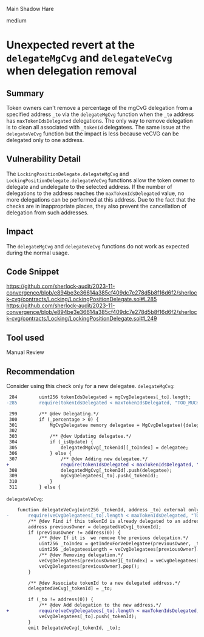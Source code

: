 Main Shadow Hare

medium

# Unexpected revert at the `delegateMgCvg` and `delegateVeCvg` when delegation removal

## Summary
Token owners can't remove a percentage of the mgCvG delegation from a specified address `_to` via the `delegateMgCvg` function when the `_to` address has `maxTokenIdsDelegated` delegations. The only way to remove delegation is to clean all associated with `_tokenId` delegatees. The same issue at the `delegateVeCvg` function but the impact is less because veCVG can be delegated only to one address.

## Vulnerability Detail
The `LockingPositionDelegate.delegateMgCvg` and `LockingPositionDelegate.delegateVeCvg` functions allow the token owner to delegate and undelegate to the selected address. If the number of delegations to the address reaches the `maxTokenIdsDelegated` value, no more delegations can be performed at this address. Due to the fact that the checks are in inappropriate places, they also prevent the cancellation of delegation from such addresses.


## Impact
The `delegateMgCvg` and `delegateVeCvg` functions do not work as expected during the normal usage. 

## Code Snippet
https://github.com/sherlock-audit/2023-11-convergence/blob/e894be3e36614a385cf409dc7e278d5b8f16d6f2/sherlock-cvg/contracts/Locking/LockingPositionDelegate.sol#L285
https://github.com/sherlock-audit/2023-11-convergence/blob/e894be3e36614a385cf409dc7e278d5b8f16d6f2/sherlock-cvg/contracts/Locking/LockingPositionDelegate.sol#L249

## Tool used

Manual Review

## Recommendation
Consider using this check only for a new delegatee.
`delegateMgCvg`:
```diff
 284        uint256 tokenIdsDelegated = mgCvgDelegatees[_to].length;
-285        require(tokenIdsDelegated < maxTokenIdsDelegated, "TOO_MUCH_MG_TOKEN_ID_DELEGATED");

 299        /** @dev Delegating.*/
 300        if (_percentage > 0) {
 301            MgCvgDelegatee memory delegatee = MgCvgDelegatee({delegatee: _to, percentage: _percentage});
 302
 303            /** @dev Updating delegatee.*/
 304            if (_isUpdate) {
 305                delegatedMgCvg[_tokenId][_toIndex] = delegatee;
 306            } else {
 307                /** @dev Adding new delegatee.*/
+                   require(tokenIdsDelegated < maxTokenIdsDelegated, "TOO_MUCH_MG_TOKEN_ID_DELEGATED");
 308                delegatedMgCvg[_tokenId].push(delegatee);
 309                mgCvgDelegatees[_to].push(_tokenId);
 310            }
 311        } else {
``` 
`delegateVeCvg`:
```diff
    function delegateVeCvg(uint256 _tokenId, address _to) external onlyTokenOwner(_tokenId) {
-       require(veCvgDelegatees[_to].length < maxTokenIdsDelegated, "TOO_MUCH_VE_TOKEN_ID_DELEGATED");
        /** @dev Find if this tokenId is already delegated to an address. */
        address previousOwner = delegatedVeCvg[_tokenId];
        if (previousOwner != address(0)) {
            /** @dev If it is  we remove the previous delegation.*/
            uint256 _toIndex = getIndexForVeDelegatee(previousOwner, _tokenId);
            uint256 _delegateesLength = veCvgDelegatees[previousOwner].length;
            /** @dev Removing delegation.*/
            veCvgDelegatees[previousOwner][_toIndex] = veCvgDelegatees[previousOwner][_delegateesLength - 1];
            veCvgDelegatees[previousOwner].pop();
        }

        /** @dev Associate tokenId to a new delegated address.*/
        delegatedVeCvg[_tokenId] = _to;

        if (_to != address(0)) {
            /** @dev Add delegation to the new address.*/
+           require(veCvgDelegatees[_to].length < maxTokenIdsDelegated, "TOO_MUCH_VE_TOKEN_ID_DELEGATED");            
            veCvgDelegatees[_to].push(_tokenId);
        }
        emit DelegateVeCvg(_tokenId, _to);
```